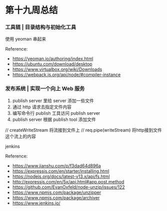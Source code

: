 # 第十九周总结


### 工具链 | 目录结构与初始化工具


使用 yeoman 串起来


Reference:
* https://yeoman.io/authoring/index.html
* https://ubuntu.com/download/desktop
* https://www.virtualbox.org/wiki/Downloads
* https://webpack.js.org/api/node/#compiler-instance


### 发布系统 | 实现一个向上 Web 服务


1. publish server 里给 server 添加一些文件
2. 通过 http 请求去指定文件内容
3. 编写命令行 publish 工具访问 publish server
4. publish server 根据 publish tool 添加文件

// createWriteStream 将流接到文件上
// req.pipe(writeStream) 将http接到文件这个流上的内容

jenkins

Reference:
* https://www.jianshu.com/p/f3dad64d896a
* https://expressjs.com/en/starter/installing.html
* https://nodejs.org/docs/latest-v13.x/api/fs.html
* http://expressjs.com/en/5x/api.html#app.post.method
* https://github.com/EvanOxfeld/node-unzip/issues/122
* https://www.npmjs.com/package/unzipper
* https://www.npmjs.com/package/archiver
* https://www.jenkins.io/